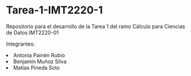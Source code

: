 # Tarea-1-IMT2220-1
Repositorio para el desarrollo de la Tarea 1 del ramo Cálculo para Ciencias de Datos IMT2220-01


Integrantes:
<li>Antonia Painén Rubio</li>
<li>Benjamín Muñoz Silva</li>
<li>Matías Pineda Soto</li>
